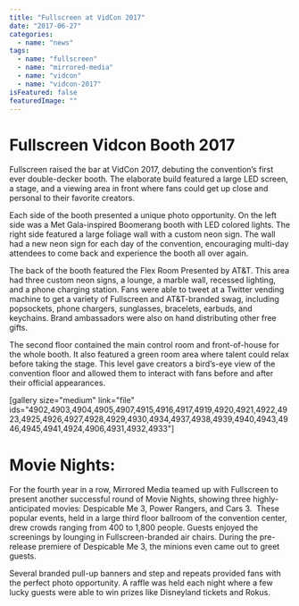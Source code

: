 ```yaml
---
title: "Fullscreen at VidCon 2017"
date: "2017-06-27"
categories: 
  - name: "news"
tags: 
  - name: "fullscreen"
  - name: "mirrored-media"
  - name: "vidcon"
  - name: "vidcon-2017"
isFeatured: false
featuredImage: ""
---
```


# Fullscreen Vidcon Booth 2017

Fullscreen raised the bar at VidCon 2017, debuting the convention’s first ever double-decker booth. The elaborate build featured a large LED screen, a stage, and a viewing area in front where fans could get up close and personal to their favorite creators.

Each side of the booth presented a unique photo opportunity. On the left side was a Met Gala-inspired Boomerang booth with LED colored lights. The right side featured a large foliage wall with a custom neon sign. The wall had a new neon sign for each day of the convention, encouraging multi-day attendees to come back and experience the booth all over again.

The back of the booth featured the Flex Room Presented by AT&T. This area had three custom neon signs, a lounge, a marble wall, recessed lighting, and a phone charging station. Fans were able to tweet at a Twitter vending machine to get a variety of Fullscreen and AT&T-branded swag, including popsockets, phone chargers, sunglasses, bracelets, earbuds, and keychains. Brand ambassadors were also on hand distributing other free gifts.

The second floor contained the main control room and front-of-house for the whole booth. It also featured a green room area where talent could relax before taking the stage. This level gave creators a bird’s-eye view of the convention floor and allowed them to interact with fans before and after their official appearances.

\[gallery size="medium" link="file" ids="4902,4903,4904,4905,4907,4915,4916,4917,4919,4920,4921,4922,4923,4925,4926,4927,4928,4929,4930,4934,4937,4938,4939,4940,4943,4946,4945,4941,4924,4906,4931,4932,4933"\]

# Movie Nights:

For the fourth year in a row, Mirrored Media teamed up with Fullscreen to present another successful round of Movie Nights, showing three highly-anticipated movies: Despicable Me 3, Power Rangers, and Cars 3.  These popular events, held in a large third floor ballroom of the convention center, drew crowds ranging from 400 to 1,800 people. Guests enjoyed the screenings by lounging in Fullscreen-branded air chairs. During the pre-release premiere of Despicable Me 3, the minions even came out to greet guests.

Several branded pull-up banners and step and repeats provided fans with the perfect photo opportunity. A raffle was held each night where a few lucky guests were able to win prizes like Disneyland tickets and Rokus.
